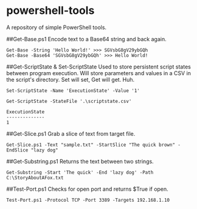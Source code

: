 powershell-tools
=======

A repository of simple PowerShell tools.

##Get-Base.ps1
Encode text to a Base64 string and back again.

```
Get-Base -String 'Hello World!' >>> SGVsbG8gV29ybGQh
Get-Base -Base64 'SGVsbG8gV29ybGQh' >>> Hello World!
```

##Get-ScriptState & Set-ScriptState
Used to store persistent script states between program execution. Will store parameters and values in a CSV in the script's directory. Set will set, Get will get. Huh.
```
Set-ScriptState -Name 'ExecutionState' -Value '1'

Get-ScriptState -StateFile '.\scriptstate.csv'

ExecutionState
--------------
1
```

##Get-Slice.ps1
Grab a slice of text from target file.

```
Get-Slice.ps1 -Text "sample.txt" -StartSlice "The quick brown" -EndSlice "lazy dog"
```

##Get-Substring.ps1
Returns the text between two strings.

```
Get-Substring -Start 'The quick' -End 'lazy dog' -Path C:\StoryAboutAFox.txt
```

##Test-Port.ps1
Checks for open port and returns $True if open.

```
Test-Port.ps1 -Protocol TCP -Port 3389 -Targets 192.168.1.10
```
